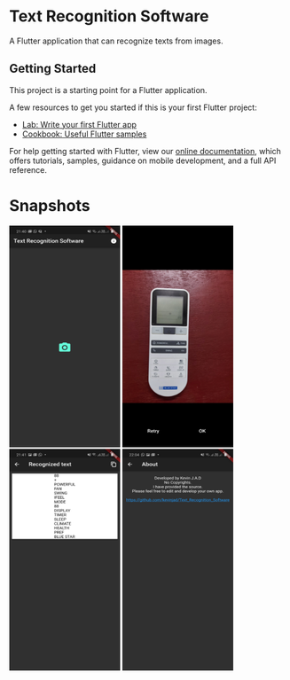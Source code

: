 # Text Recognition Software

A Flutter application that can recognize texts from images.

## Getting Started

This project is a starting point for a Flutter application.

A few resources to get you started if this is your first Flutter project:

- [Lab: Write your first Flutter app](https://flutter.dev/docs/get-started/codelab)
- [Cookbook: Useful Flutter samples](https://flutter.dev/docs/cookbook)

For help getting started with Flutter, view our
[online documentation](https://flutter.dev/docs), which offers tutorials,
samples, guidance on mobile development, and a full API reference.

# Snapshots

<img src="https://github.com/kevinjad/Text_Recognition_Software/blob/master/Screenshot_20200710-214016.jpg"  width="200" height="400">
<img src="https://github.com/kevinjad/Text_Recognition_Software/blob/master/Screenshot_20200710-214100_Camera.jpg"  width="200" height="400">
<img src="https://github.com/kevinjad/Text_Recognition_Software/blob/master/Screenshot_20200710-214112.jpg"  width="200" height="400">
<img src="https://github.com/kevinjad/Text_Recognition_Software/blob/master/Screenshot_20200710-220429.jpg"  width="200" height="400">


